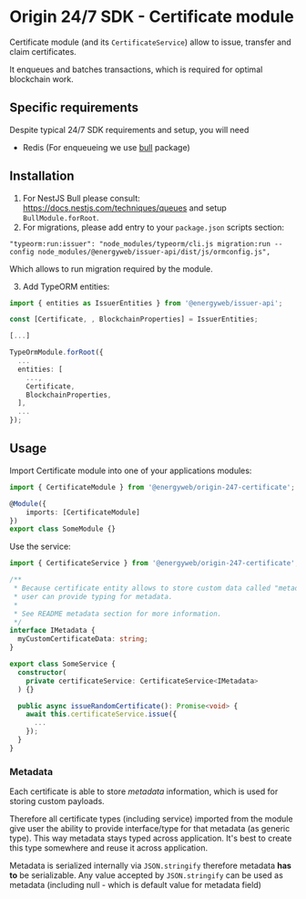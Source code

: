 # Origin 24/7 SDK - Certificate module

Certificate module (and its `CertificateService`) allow to issue, transfer and claim certificates.

It enqueues and batches transactions, which is required for optimal blockchain work.

## Specific requirements

Despite typical 24/7 SDK requirements and setup, you will need

-   Redis (For enqueueing we use [bull](https://github.com/OptimalBits/bull) package)

## Installation

1. For NestJS Bull please consult: https://docs.nestjs.com/techniques/queues and setup `BullModule.forRoot`.
2. For migrations, please add entry to your `package.json` scripts section:

`"typeorm:run:issuer": "node_modules/typeorm/cli.js migration:run --config node_modules/@energyweb/issuer-api/dist/js/ormconfig.js",`

Which allows to run migration required by the module.

3. Add TypeORM entities:

```ts
import { entities as IssuerEntities } from '@energyweb/issuer-api';

const [Certificate, , BlockchainProperties] = IssuerEntities;

[...]

TypeOrmModule.forRoot({
  ...
  entities: [
    ...,
    Certificate,
    BlockchainProperties,
  ],
  ...
});
```

## Usage

Import Certificate module into one of your applications modules:

```ts
import { CertificateModule } from '@energyweb/origin-247-certificate';

@Module({
    imports: [CertificateModule]
})
export class SomeModule {}
```

Use the service:

```ts
import { CertificateService } from '@energyweb/origin-247-certificate';

/**
 * Because certificate entity allows to store custom data called "metadata"
 * user can provide typing for metadata.
 *
 * See README metadata section for more information.
 */
interface IMetadata {
  myCustomCertificateData: string;
}

export class SomeService {
  constructor(
    private certificateService: CertificateService<IMetadata>
  ) {}

  public async issueRandomCertificate(): Promise<void> {
    await this.certificateService.issue({
      ...
    });
  }
}
```

### Metadata

Each certificate is able to store _metadata_ information, which is used for storing
custom payloads.

Therefore all certificate types (including service) imported from the module give user the ability to provide interface/type for that metadata (as generic type). This way metadata stays typed across application. It's best to create this type somewhere and reuse it across application.

Metadata is serialized internally via `JSON.stringify` therefore metadata **has to** be serializable.
Any value accepted by `JSON.stringify` can be used as metadata (including null - which is default value for metadata field)
